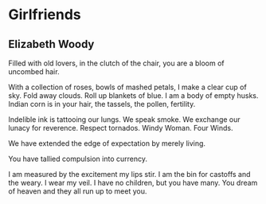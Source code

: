 # Girlfriends
## Elizabeth Woody
Filled with old lovers, in the clutch of the chair,
you are a bloom of uncombed hair.

With a collection of roses, bowls of mashed petals,
I make a clear cup of sky.
Fold away clouds. Roll up blankets of blue.
I am a body of empty husks.
Indian corn is in your hair, the tassels,
the pollen, fertility.

Indelible ink is tattooing our lungs.
We speak smoke.
We exchange our lunacy for reverence.
Respect tornados.
Windy Woman. Four Winds.

We have extended the edge of expectation
by merely living.

You have tallied compulsion
into currency.

I am measured by the excitement
my lips stir.
I am the bin for castoffs and the weary.
I wear my veil.
I have no children,
but you have many.
You dream of heaven and they all run up to meet you.